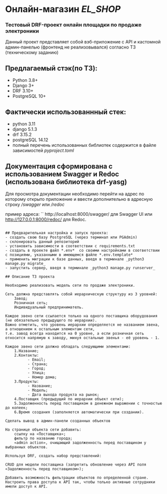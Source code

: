 # Онлайн-магазин *EL_SHOP*
### Тестовый DRF-проект онлайн площадки по продаже электроники

Данный проект представляет собой вэб-приложение с API и кастомной админ-панелью (фронтенд не реализовывался) согласно ТЗ (техническому заданию)

## Предлагаемый стэк(по ТЗ):
- Python 3.8+
- Django 3+
- DRF 3.10+
- PostgreSQL 10+
## Фактически использованнный стек:
- python 3.11
- django 5.1.3
- drf 3.15.2
- postgreSQL 14.12
- полный перечень использованных библиотек содержится в файле зависимостей *pyproject.toml*

## Документация сформирована с использованием Swagger и Redoc (использована библиотека drf-yasg)
Для просмотра документации необходимо перейти на адрес по которому открыто приложение и ввести дополнительно в адресную строку */swagger* или */redoc*

пример адреса:
``
http://localhost:8000/swagger/
 для Swagger UI или 
http://127.0.0.1:8000/redoc/
 для Redoc.
```

## Предварительная настройка и запуск проекта:
- создать свою базу PostgreSQL (через терминал или PGAdmin)
- склонировать данный репозиторий
- установить зависимости в соответствии с requirements.txt
- создать в проекте файл *.env*  со своими настройками в соответствии с позициями, указанными в имеющемся файле *.env.template*
- применить миграции к базе данных, введя в терминале _python3 manage.py migrate_
- запустить сервер, введя в терминале _python3 manage.py runserver_

## Описание ТЗ проекта

Необходимо реализовать модель сети по продаже электроники.

Сеть должна представлять собой иерархическую структуру из 3 уровней:  
    Завод;  
    Розничная сеть;  
    Индивидуальный предприниматель.  

Каждое звено сети ссылается только на одного поставщика оборудования (не обязательно предыдущего по иерархии).  
Важно отметить, что уровень иерархии определяется не названием звена, а отношением к остальным элементам сети,  
т.е. завод всегда находится на 0 уровне, а если розничная сеть относится напрямую к заводу, минуя остальные звенья - её уровень - 1.  

Каждое звено сети должно обладать следующими элементами:  
    1.Название;  
    2.Контакты:  
          - Email;  
          - Страна;  
          - Город;  
          - Улица;  
          - Номер дома;  
    3.Продукты:  
          - Название;  
          - Модель;  
          - Дата выхода продукта на рынок;  
    4.Поставщик (предыдущий по иерархии объект сети);  
    5.Задолженность перед поставщиком в денежном выражении с точностью до копеек;  
    6.Время создания (заполняется автоматически при создании).  
    
Сделать вывод в админ-панели созданных объектов

На странице объекта сети добавить:  
    ссылку на «Поставщика»;  
    фильтр по названию города;  
    «admin action», очищающий задолженность перед поставщиком у выбранных объектов.  
    
Используя DRF, создать набор представлений:

CRUD для модели поставщика (запретить обновление через API поля «Задолженность перед поставщиком»);

Добавить возможность фильтрации объектов по определенной стране.
Настроить права доступа к API так, чтобы только активные сотрудники имели доступ к API.  
